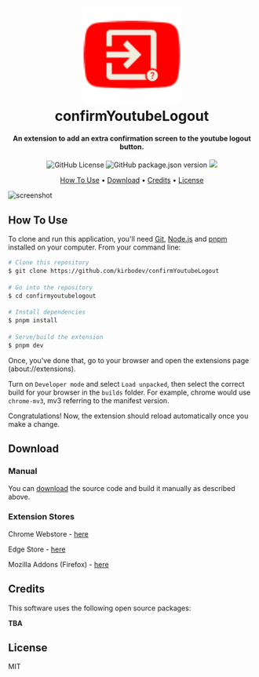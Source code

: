 
<h1 align="center">
  <br>
  <a href="https://github.com/kirbodev/confirmYoutubeLogout"><img src="https://github.com/kirbodev/confirmYoutubeLogout/blob/main/assets/icon.png" alt="confirmYoutubeLogout" width="200"></a>
  <br>
  confirmYoutubeLogout
  <br>
</h1>

<h4 align="center">An extension to add an extra confirmation screen to the youtube logout button.</h4>

<p align="center">
  <img alt="GitHub License" src="https://img.shields.io/github/license/kirbodev/confirmyoutubelogout">
  <img alt="GitHub package.json version" src="https://img.shields.io/github/package-json/v/kirbodev/confirmyoutubelogout">
  <a href="https://donate.stripe.com/fZeg2og22aMK17q288">
    <img src="https://img.shields.io/badge/$-donate-ff69b4.svg?maxAge=2592000&amp;style=flat">
  </a>
</p>

<p align="center">
  <a href="#how-to-use">How To Use</a> •
  <a href="#download">Download</a> •
  <a href="#credits">Credits</a> •
  <a href="#license">License</a>
</p>

![screenshot](https://i.ibb.co/W0mHW3n/YCL.gif)

## How To Use

To clone and run this application, you'll need [Git](https://git-scm.com), [Node.js](https://nodejs.org/en/download/) and [pnpm](https://pnpm.io/installation) installed on your computer. From your command line:

```bash
# Clone this repository
$ git clone https://github.com/kirbodev/confirmYoutubeLogout

# Go into the repository
$ cd confirmyoutubelogout

# Install dependencies
$ pnpm install

# Serve/build the extension
$ pnpm dev
```
Once, you've done that, go to your browser and open the extensions page (about://extensions).

Turn on `Developer mode` and select `Load unpacked`, then select the correct build for your browser in the `builds` folder. For example, chrome would use `chrome-mv3`, mv3 referring to the manifest version.

Congratulations! Now, the extension should reload automatically once you make a change.


## Download

### Manual

You can [download](https://github.com/kirbodev/confirmYoutubeLogout/archive/refs/heads/main.zip) the source code and build it manually as described above.

### Extension Stores

Chrome Webstore - [here](https://chromewebstore.google.com/detail/confirmyoutubelogout/fjjmhgfaemlolclnjbnmdldomjlgoheg)

Edge Store - [here](https://microsoftedge.microsoft.com/addons/detail/confirmyoutubelogout/ffgfpeedjhiamboklaoakphhdcomcikl)

Mozilla Addons (Firefox) - [here](https://addons.mozilla.org/en-GB/firefox/addon/confirmyoutubelogout/)

## Credits

This software uses the following open source packages:

**TBA**

## License

MIT

